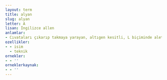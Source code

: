 ```yaml
---
layout: term
title: alyan
slug: alyan
letter: A
lisan: İngilizce allen
anlamlar:
- Cıvataları çıkarıp takmaya yarayan, altıgen kesitli, L biçiminde alet; alyan anahtarı
ozellikler:
- - isim
  - teknik
ornekler:
- - ''
orneklerkaynak:
- - ''
---
```

